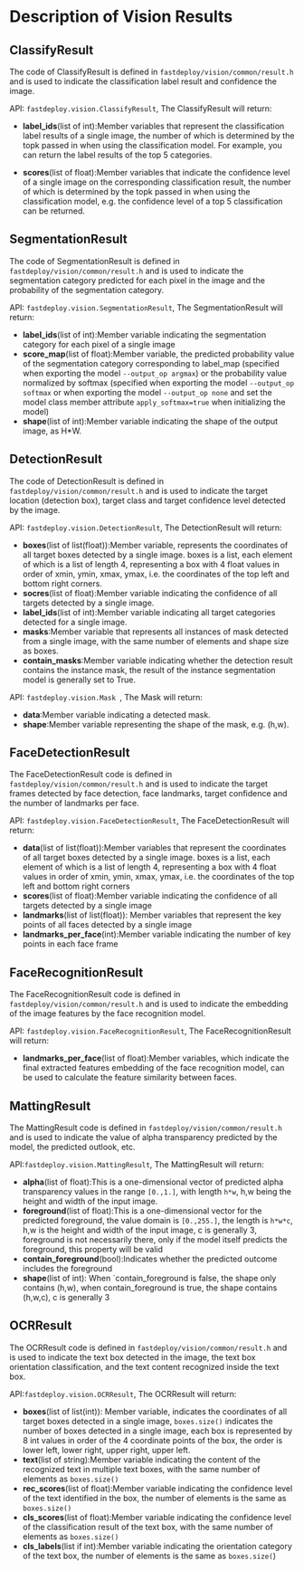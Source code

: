 # Description of Vision Results

## ClassifyResult
The code of ClassifyResult is defined in `fastdeploy/vision/common/result.h` and is used to indicate the classification label result and confidence the image.

API: `fastdeploy.vision.ClassifyResult`, The ClassifyResult will return:
- **label_ids**(list of int):Member variables that represent the classification label results of a single image, the number of which is determined by the topk passed in when using the classification model. For example, you can return the label results of the top 5 categories.

- **scores**(list of float):Member variables that indicate the confidence level of a single image on the corresponding classification result, the number of which is determined by the topk passed in when using the classification model, e.g. the confidence level of a top 5 classification can be returned.

## SegmentationResult
The code of SegmentationResult is defined in `fastdeploy/vision/common/result.h` and is used to indicate the segmentation category predicted for each pixel in the image and the probability of the segmentation category.

API: `fastdeploy.vision.SegmentationResult`, The SegmentationResult will return:
- **label_ids**(list of int):Member variable indicating the segmentation category for each pixel of a single image
- **score_map**(list of float):Member variable, the predicted probability value of the segmentation category corresponding to label_map (specified when exporting the model `--output_op argmax`) or the probability value normalized by softmax (specified when exporting the model `--output_op softmax` or when exporting the model `--output_op none` and set the model class member attribute `apply_softmax=true` when initializing the model)
- **shape**(list of int):Member variable indicating the shape of the output image, as H*W.


## DetectionResult
The code of DetectionResult is defined in `fastdeploy/vision/common/result.h` and is used to indicate the target location (detection box), target class and target confidence level detected by the image.

API: `fastdeploy.vision.DetectionResult`, The DetectionResult will return:
- **boxes**(list of list(float)):Member variable, represents the coordinates of all target boxes detected by a single image. boxes is a list, each element of which is a list of length 4, representing a box with 4 float values in order of xmin, ymin, xmax, ymax, i.e. the coordinates of the top left and bottom right corners.
- **socres**(list of float):Member variable indicating the confidence of all targets detected by a single image.
- **label_ids**(list of int):Member variable indicating all target categories detected for a single image.
- **masks**:Member variable that represents all instances of mask detected from a single image, with the same number of elements and shape size as boxes.
- **contain_masks**:Member variable indicating whether the detection result contains the instance mask, the result of the instance segmentation model is generally set to True.

API: `fastdeploy.vision.Mask `, The Mask will return:
- **data**:Member variable indicating a detected mask.
- **shape**:Member variable representing the shape of the mask, e.g. (h,w).

## FaceDetectionResult
The FaceDetectionResult code is defined in `fastdeploy/vision/common/result.h` and is used to indicate the target frames detected by face detection, face landmarks, target confidence and the number of landmarks per face.

API: `fastdeploy.vision.FaceDetectionResult`, The FaceDetectionResult will return:
- **data**(list of list(float)):Member variables that represent the coordinates of all target boxes detected by a single image. boxes is a list, each element of which is a list of length 4, representing a box with 4 float values in order of xmin, ymin, xmax, ymax, i.e. the coordinates of the top left and bottom right corners
- **scores**(list of float):Member variable indicating the confidence of all targets detected by a single image
- **landmarks**(list of list(float)): Member variables that represent the key points of all faces detected by a single image
- **landmarks_per_face**(int):Member variable indicating the number of key points in each face frame

## FaceRecognitionResult
The FaceRecognitionResult code is defined in `fastdeploy/vision/common/result.h` and is used to indicate the embedding of the image features by the face recognition model.

API: `fastdeploy.vision.FaceRecognitionResult`, The FaceRecognitionResult will return:
- **landmarks_per_face**(list of float):Member variables, which indicate the final extracted features embedding of the face recognition model, can be used to calculate the feature similarity between faces.

## MattingResult
The MattingResult code is defined in `fastdeploy/vision/common/result.h` and is used to indicate the value of alpha transparency predicted by the model, the predicted outlook, etc.

API:`fastdeploy.vision.MattingResult`, The MattingResult will return:
- **alpha**(list of float):This is a one-dimensional vector of predicted alpha transparency values in the range `[0.,1.]`, with length `h*w`, h,w being the height and width of the input image.
- **foreground**(list of float):This is a one-dimensional vector for the predicted foreground, the value domain is `[0.,255.]`, the length is `h*w*c`, h,w is the height and width of the input image, c is generally 3, foreground is not necessarily there, only if the model itself predicts the foreground, this property will be valid
- **contain_foreground**(bool):Indicates whether the predicted outcome includes the foreground
- **shape**(list of int): When `contain_foreground is false, the shape only contains (h,w), when contain_foreground is true, the shape contains (h,w,c), c is generally 3

## OCRResult
The OCRResult code is defined in `fastdeploy/vision/common/result.h` and is used to indicate the text box detected in the image, the text box orientation classification, and the text content recognized inside the text box.

API:`fastdeploy.vision.OCRResult`, The OCRResult will return:
- **boxes**(list of list(int)): Member variable, indicates the coordinates of all target boxes detected in a single image, `boxes.size()` indicates the number of boxes detected in a single image, each box is represented by 8 int values in order of the 4 coordinate points of the box, the order is lower left, lower right, upper right, upper left.
- **text**(list of string):Member variable indicating the content of the recognized text in multiple text boxes, with the same number of elements as `boxes.size()`
- **rec_scores**(list of float):Member variable indicating the confidence level of the text identified in the box, the number of elements is the same as `boxes.size()`
- **cls_scores**(list of float):Member variable indicating the confidence level of the classification result of the text box, with the same number of elements as `boxes.size()`
- **cls_labels**(list if int):Member variable indicating the orientation category of the text box, the number of elements is the same as `boxes.size(`)

